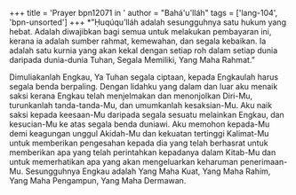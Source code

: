 +++
title = 'Prayer bpn12071 in '
author = "Bahá'u'lláh"
tags = ['lang-104', 'bpn-unsorted']
+++
*”Ḥuqúqu’lláh adalah sesungguhnya satu hukum yang hebat. Adalah diwajibkan bagi semua untuk melakukan pembayaran ini, kerana ia adalah sumber rahmat, kemewahan, dan segala kebaikan. Ia adalah satu kurnia yang akan kekal dengan setiap roh dalam setiap dunia daripada dunia-dunia Tuhan, Segala Memiliki, Yang Maha Rahmat.”
 

Dimuliakanlah Engkau, Ya Tuhan segala ciptaan, kepada Engkaulah harus segala benda berpaling. Dengan lidahku yang dalam dan luar aku menaik saksi kerana Engkau telah menjelmakan dan menonjolkan Diri-Mu, turunkanlah tanda-tanda-Mu, dan umumkanlah kesaksian-Mu. Aku naik saksi kepada keesaan-Mu daripada segala sesuatu melainkan Engkau, dan kesucian-Mu ke atas segala benda duniawi. Aku memohon kepada-Mu demi keagungan unggul Akidah-Mu dan kekuatan tertinggi Kalimat-Mu untuk memberikan pengesahan kepada dia yang telah berhasrat untuk memberikan apa yang telah perintahkan kepadanya dalam Kitab-Mu dan untuk memerhatikan apa yang akan mengeluarkan keharuman penerimaan-Mu. Sesungguhnya Engkau adalah Yang Maha Kuat, Yang Maha Rahim, Yang Maha Pengampun, Yang Maha Dermawan.
